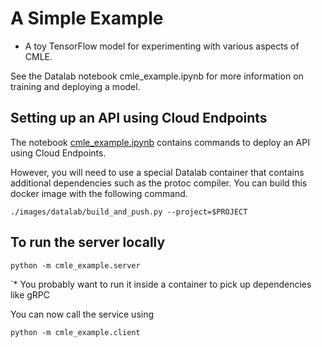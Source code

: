 # A Simple Example

* A toy TensorFlow model for experimenting with various aspects of CMLE.

See the Datalab notebook cmle_example.ipynb for more information on training
and deploying a model.


## Setting up an API using Cloud Endpoints

The notebook [cmle_example.ipynb](cmle_example.ipynb) contains commands
to deploy an API using Cloud Endpoints.

However, you will need to use a special Datalab container that contains
additional dependencies such as the protoc compiler. You can build
this docker image with the following command.

```
./images/datalab/build_and_push.py --project=$PROJECT
```

## To run the server locally 

```
python -m cmle_example.server
```

`* You probably want to run it inside a container to pick up dependencies like gRPC

You can now call the service using

```
python -m cmle_example.client
```